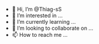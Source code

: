 - 👋 Hi, I’m @Thiag-sS
- 👀 I’m interested in ...
- 🌱 I’m currently learning ...
- 💞️ I’m looking to collaborate on ...
- 📫 How to reach me ...

<!---
Thiag-sS/Thiag-sS is a ✨ special ✨ repository because its `README.md` (this file) appears on your GitHub profile.
You can click the Preview link to take a look at your changes.
--->
